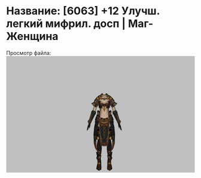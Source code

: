 # Название: [6063] +12 Улучш. легкий мифрил. досп | Маг-Женщина

Просмотр файла:
![p050021.png](p050021.png)